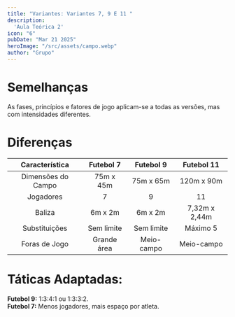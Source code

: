 ```yaml
---
title: "Variantes: Variantes 7, 9 E 11 "
description:
  'Aula Teórica 2'
icon: "6"
pubDate: "Mar 21 2025"
heroImage: "/src/assets/campo.webp"
author: "Grupo"
---
```


# Semelhanças 

As fases, princípios e fatores de jogo aplicam-se a todas as versões, mas com intensidades diferentes. 

# Diferenças 

|   Característica  |   Futebol 7  |   Futebol 9  |   Futebol 11 | 
|:-----------------:|:------------:|:------------:|:------------:|
|Dimensões do Campo |   75m x 45m  |   75m x 65m  |   120m x 90m |
|Jogadores          |       7      |      9       |      11      |
|Baliza             |   6m x 2m    |   6m x 2m    |7,32m x 2,44m |
|Substituições      |Sem limite    |Sem limite    |Máximo 5      |
|Foras de Jogo      |Grande área   |Meio-campo    |Meio-campo    |


# Táticas Adaptadas: 

**Futebol 9:** 1:3:4:1 ou 1:3:3:2. 
<br>
**Futebol 7:** Menos jogadores, mais espaço por atleta. 